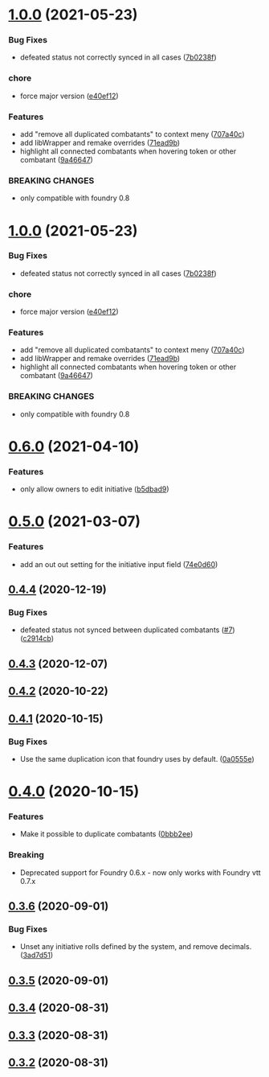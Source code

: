 # [1.0.0](https://github.com/wakeand/fvtt-module-reverseinitiativeorder/compare/v0.6.0...v1.0.0) (2021-05-23)


### Bug Fixes

* defeated status not correctly synced in all cases ([7b0238f](https://github.com/wakeand/fvtt-module-reverseinitiativeorder/commit/7b0238f))


### chore

* force major version ([e40ef12](https://github.com/wakeand/fvtt-module-reverseinitiativeorder/commit/e40ef12))


### Features

* add "remove all duplicated combatants" to context meny ([707a40c](https://github.com/wakeand/fvtt-module-reverseinitiativeorder/commit/707a40c))
* add libWrapper and remake overrides ([71ead9b](https://github.com/wakeand/fvtt-module-reverseinitiativeorder/commit/71ead9b))
* highlight all connected combatants when hovering token or other combatant ([9a46647](https://github.com/wakeand/fvtt-module-reverseinitiativeorder/commit/9a46647))


### BREAKING CHANGES

* only compatible with foundry 0.8




# [1.0.0](https://github.com/wakeand/fvtt-module-reverseinitiativeorder/compare/v0.6.0...v1.0.0) (2021-05-23)


### Bug Fixes

* defeated status not correctly synced in all cases ([7b0238f](https://github.com/wakeand/fvtt-module-reverseinitiativeorder/commit/7b0238f))


### chore

* force major version ([e40ef12](https://github.com/wakeand/fvtt-module-reverseinitiativeorder/commit/e40ef12))


### Features

* add "remove all duplicated combatants" to context meny ([707a40c](https://github.com/wakeand/fvtt-module-reverseinitiativeorder/commit/707a40c))
* add libWrapper and remake overrides ([71ead9b](https://github.com/wakeand/fvtt-module-reverseinitiativeorder/commit/71ead9b))
* highlight all connected combatants when hovering token or other combatant ([9a46647](https://github.com/wakeand/fvtt-module-reverseinitiativeorder/commit/9a46647))


### BREAKING CHANGES

* only compatible with foundry 0.8




# [0.6.0](https://github.com/wakeand/fvtt-module-reverseinitiativeorder/compare/v0.5.0...v0.6.0) (2021-04-10)


### Features

* only allow owners to edit initiative ([b5dbad9](https://github.com/wakeand/fvtt-module-reverseinitiativeorder/commit/b5dbad9))




# [0.5.0](https://github.com/wakeand/fvtt-module-reverseinitiativeorder/compare/v0.4.4...v0.5.0) (2021-03-07)


### Features

* add an out out setting for the initiative input field ([74e0d60](https://github.com/wakeand/fvtt-module-reverseinitiativeorder/commit/74e0d60))




## [0.4.4](https://github.com/wakeand/fvtt-module-reverseinitiativeorder/compare/v0.4.3...v0.4.4) (2020-12-19)


### Bug Fixes

* defeated status not synced between duplicated combatants ([#7](https://github.com/wakeand/fvtt-module-reverseinitiativeorder/issues/7)) ([c2914cb](https://github.com/wakeand/fvtt-module-reverseinitiativeorder/commit/c2914cb))




## [0.4.3](https://github.com/wakeand/fvtt-module-reverseinitiativeorder/compare/v0.4.2...v0.4.3) (2020-12-07)




## [0.4.2](https://github.com/wakeand/fvtt-module-reverseinitiativeorder/compare/v0.4.1...v0.4.2) (2020-10-22)




## [0.4.1](https://github.com/wakeand/fvtt-module-reverseinitiativeorder/compare/v0.4.0...v0.4.1) (2020-10-15)


### Bug Fixes

* Use the same duplication icon that foundry uses by default. ([0a0555e](https://github.com/wakeand/fvtt-module-reverseinitiativeorder/commit/0a0555e))




# [0.4.0](https://github.com/wakeand/fvtt-module-reverseinitiativeorder/compare/v0.3.6...v0.4.0) (2020-10-15)


### Features

* Make it possible to duplicate combatants ([0bbb2ee](https://github.com/wakeand/fvtt-module-reverseinitiativeorder/commit/0bbb2ee))

### Breaking

* Deprecated support for Foundry 0.6.x - now only works with Foundry vtt 0.7.x



## [0.3.6](https://github.com/wakeand/fvtt-module-reverseinitiativeorder/compare/v0.3.5...v0.3.6) (2020-09-01)


### Bug Fixes

* Unset any initiative rolls defined by the system, and remove decimals. ([3ad7d51](https://github.com/wakeand/fvtt-module-reverseinitiativeorder/commit/3ad7d51))




## [0.3.5](https://github.com/wakeand/fvtt-module-reverseinitiativeorder/compare/v0.3.4...v0.3.5) (2020-09-01)




## [0.3.4](https://github.com/wakeand/fvtt-module-reverseinitiativeorder/compare/v0.3.3...v0.3.4) (2020-08-31)




## [0.3.3](https://github.com/wakeand/fvtt-module-reverseinitiativeorder/compare/v0.3.2...v0.3.3) (2020-08-31)




## [0.3.2](https://github.com/wakeand/fvtt-module-reverseinitiativeorder/compare/0.3.1...v0.3.2) (2020-08-31)




